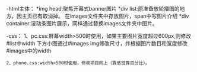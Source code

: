 -html主体：
	*img head:聚焦开幕式banner图片
	*div list:原准备放轮播图的地方，因主页已有取消掉。
				在images文件夹中存放图片，span中写图片介绍
	*div container:滚动条图片展示，同样通过替换images文件夹中图片。
	
-css：
	1、pc.css:屏幕width>500时使用，如果主要图片宽度超过600px,则修改#list中width
				下方小图通过#images img修改尺寸，并根据图片数目和宽度修改#images中的width
	
	2、phone.css:width<500时使用，修改项目同上（靠感觉算百分比）。